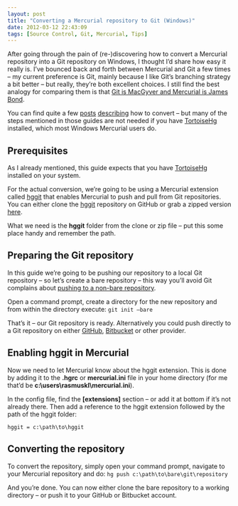 ```yaml
---
layout: post
title: "Converting a Mercurial repository to Git (Windows)"
date: 2012-03-12 22:43:09
tags: [Source Control, Git, Mercurial, Tips]
---
```


After going through the pain of (re-)discovering how to convert a Mercurial repository into a Git repository on Windows, I thought I’d share how easy it really is. I’ve bounced back and forth between Mercurial and Git a few times – my current preference is Git, mainly because I like Git’s branching strategy a bit better – but really, they’re both excellent choices. I still find the best analogy for comparing them is that [Git is MacGyver and Mercurial is James Bond](http://importantshock.wordpress.com/2008/08/07/git-vs-mercurial/).
  
You can find quite a few [posts](http://arr.gr/blog/2011/10/bitbucket-converting-hg-repositories-to-git/) [describing](http://candidcode.com/2010/01/12/a-guide-to-converting-from-mercurial-hg-to-git-on-a-windows-client/) how to convert – but many of the steps mentioned in those guides are not needed if you have [TortoiseHg](http://tortoisehg.bitbucket.org/) installed, which most Windows Mercurial users do.
  
## Prerequisites
  
As I already mentioned, this guide expects that you have [TortoiseHg](http://tortoisehg.bitbucket.org/) installed on your system. 
  
For the actual conversion, we’re going to be using a Mercurial extension called [hggit](https://github.com/schacon/hg-git) that enables Mercurial to push and pull from Git repositories. You can either clone the [hggit](https://github.com/schacon/hg-git) repository on GitHub or grab a zipped version [here](https://github.com/schacon/hg-git/downloads).
  
What we need is the **hggit** folder from the clone or zip file – put this some place handy and remember the path.
  
## Preparing the Git repository
  
In this guide we’re going to be pushing our repository to a local Git repository – so let’s create a bare repository – this way you’ll avoid Git complains about [pushing to a non-bare repository](http://gitready.com/advanced/2009/02/01/push-to-only-bare-repositories.html).
  
Open a command prompt, create a directory for the new repository and from within the directory execute: `git init –bare`
  
That’s it – our Git repository is ready. Alternatively you could push directly to a Git repository on either [GitHub](http://www.github.com), [Bitbucket](http://www.bitbucket.org) or other provider.
  
## Enabling hggit in Mercurial
  
Now we need to let Mercurial know about the hggit extension. This is done by adding it to the **.hgrc** or **mercurial.ini** file in your home directory (for me that’d be **c:\users\rasmuskl\mercurial.ini**). 
  
In the config file, find the **[extensions]** section – or add it at bottom if it’s not already there. Then add a reference to the hggit extension followed by the path of the hggit folder:

```  
hggit = c:\path\to\hggit
``` 

## Converting the repository
  
To convert the repository, simply open your command prompt, navigate to your Mercurial repository and do: `hg push c:\path\to\bare\git\repository`
  
And you’re done. You can now either clone the bare repository to a working directory – or push it to your GitHub or Bitbucket account.
